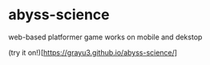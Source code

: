 # abyss-science
web-based platformer game
works on mobile and dekstop

(try it on!)[https://grayu3.github.io/abyss-science/]

